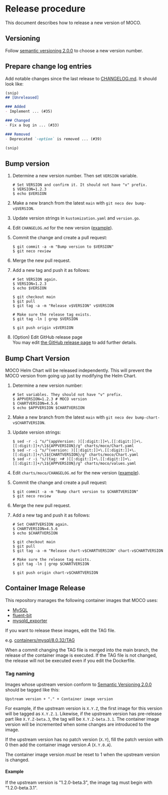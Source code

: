 Release procedure
=================

This document describes how to release a new version of MOCO.

## Versioning

Follow [semantic versioning 2.0.0][semver] to choose a new version number.

## Prepare change log entries

Add notable changes since the last release to [CHANGELOG.md](CHANGELOG.md).
It should look like:

```markdown
(snip)
## [Unreleased]

### Added
- Implement ... (#35)

### Changed
- Fix a bug in ... (#33)

### Removed
- Deprecated `-option` is removed ... (#39)

(snip)
```

## Bump version

1. Determine a new version number. Then set `VERSION` variable.

    ```console
    # Set VERSION and confirm it. It should not have "v" prefix.
    $ VERSION=1.2.3
    $ echo $VERSION
    ```

2. Make a new branch from the latest `main` with `git neco dev bump-v$VERSION`.
3. Update version strings in `kustomization.yaml` and `version.go`.
4. Edit `CHANGELOG.md` for the new version ([example][]).
5. Commit the change and create a pull request:

    ```console
    $ git commit -a -m "Bump version to $VERSION"
    $ git neco review
    ```

6. Merge the new pull request.
7. Add a new tag and push it as follows:

    ```console
    # Set VERSION again.
    $ VERSION=1.2.3
    $ echo $VERSION

    $ git checkout main
    $ git pull
    $ git tag -a -m "Release v$VERSION" v$VERSION

    # Make sure the release tag exists.
    $ git tag -ln | grep $VERSION

    $ git push origin v$VERSION
    ```

8. (Option) Edit GitHub release page  
    You may edit [the GitHub release page](https://github.com/cybozu-go/moco/releases/latest) to add further details.

## Bump Chart Version

MOCO Helm Chart will be released independently.
This will prevent the MOCO version from going up just by modifying the Helm Chart.

1. Determine a new version number:

    ```console
    # Set variables. They should not have "v" prefix.
    $ APPVERSION=1.2.3 # MOCO version
    $ CHARTVERSION=4.5.6
    $ echo $APPVERSION $CHARTVERSION
    ```

2. Make a new branch from the latest `main` with `git neco dev bump-chart-v$CHARTVERSION`.
3. Update version strings:

    ```console
    $ sed -r -i "s/^(appVersion: )[[:digit:]]+\.[[:digit:]]+\.[[:digit:]]+/\1${APPVERSION}/g" charts/moco/Chart.yaml
    $ sed -r -i "s/^(version: )[[:digit:]]+\.[[:digit:]]+\.[[:digit:]]+/\1${CHARTVERSION}/g" charts/moco/Chart.yaml
    $ sed -r -i "s/(tag: +# )[[:digit:]]+\.[[:digit:]]+\.[[:digit:]]+/\1${APPVERSION}/g" charts/moco/values.yaml
    ```

4. Edit `charts/moco/CHANGELOG.md` for the new version ([example][]).
5. Commit the change and create a pull request:

    ```console
    $ git commit -a -m "Bump chart version to $CHARTVERSION"
    $ git neco review
    ```

6. Merge the new pull request.
7. Add a new tag and push it as follows:

    ```console
    # Set CHARTVERSION again.
    $ CHARTVERSION=4.5.6
    $ echo $CHARTVERSION

    $ git checkout main
    $ git pull
    $ git tag -a -m "Release chart-v$CHARTVERSION" chart-v$CHARTVERSION

    # Make sure the release tag exists.
    $ git tag -ln | grep $CHARTVERSION

    $ git push origin chart-v$CHARTVERSION
    ```

## Container Image Release

This repository manages the following container images that MOCO uses:

* [MySQL](./containers/mysql)
* [fluent-bit](./containers/fluent-bit)
* [mysqld_exporter](./containers/mysqld_exporter)

If you want to release these images, edit the TAG file.

e.g. [containers/mysql/8.0.32/TAG](./containers/mysql/8.0.32/TAG)

When a commit changing the TAG file is merged into the main branch, the release of the container image is executed.
If the TAG file is not changed, the release will not be executed even if you edit the Dockerfile.

### Tag naming

Images whose upstream version conform to [Semantic Versioning 2.0.0][semver] should be
tagged like this:

    Upstream version + "." + Container image version

For example, if the upstream version is `X.Y.Z`, the first image for this version will
be tagged as `X.Y.Z.1`.  Likewise, if the upstream version has pre-release part like
`X.Y.Z-beta.3`, the tag will be `X.Y.Z-beta.3.1`.
The container image version will be incremented when some changes are introduced to the image.

If the upstream version has no patch version (`X.Y`), fill the patch version with 0 then
add the container image version _A_ (`X.Y.0.A`).

The container image version _must_ be reset to 1 when the upstream version is changed.

#### Example

If the upstream version is "1.2.0-beta.3", the image tag must begin with "1.2.0-beta.3.1".

[semver]: https://semver.org/spec/v2.0.0.html
[example]: https://github.com/cybozu-go/etcdpasswd/commit/77d95384ac6c97e7f48281eaf23cb94f68867f79
